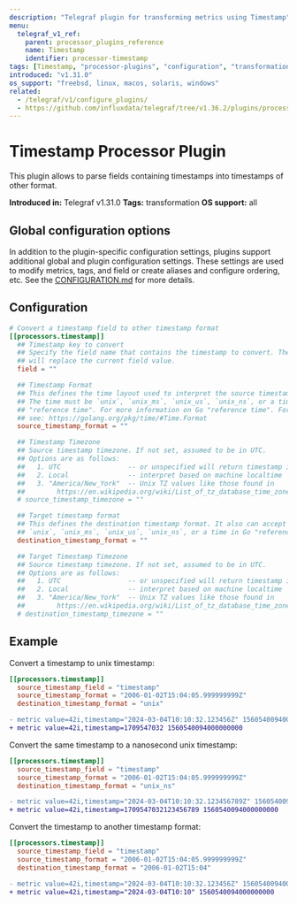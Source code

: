 ```yaml
---
description: "Telegraf plugin for transforming metrics using Timestamp"
menu:
  telegraf_v1_ref:
    parent: processor_plugins_reference
    name: Timestamp
    identifier: processor-timestamp
tags: [Timestamp, "processor-plugins", "configuration", "transformation"]
introduced: "v1.31.0"
os_support: "freebsd, linux, macos, solaris, windows"
related:
  - /telegraf/v1/configure_plugins/
  - https://github.com/influxdata/telegraf/tree/v1.36.2/plugins/processors/timestamp/README.md, Timestamp Plugin Source
---
```


# Timestamp Processor Plugin

This plugin allows to parse fields containing timestamps into timestamps of
other format.

**Introduced in:** Telegraf v1.31.0
**Tags:** transformation
**OS support:** all

## Global configuration options <!-- @/docs/includes/plugin_config.md -->

In addition to the plugin-specific configuration settings, plugins support
additional global and plugin configuration settings. These settings are used to
modify metrics, tags, and field or create aliases and configure ordering, etc.
See the [CONFIGURATION.md](/telegraf/v1/configuration/#plugins) for more details.

[CONFIGURATION.md]: ../../../docs/CONFIGURATION.md#plugins

## Configuration

```toml @sample.conf
# Convert a timestamp field to other timestamp format
[[processors.timestamp]]
  ## Timestamp key to convert
  ## Specify the field name that contains the timestamp to convert. The result
  ## will replace the current field value.
  field = ""

  ## Timestamp Format
  ## This defines the time layout used to interpret the source timestamp field.
  ## The time must be `unix`, `unix_ms`, `unix_us`, `unix_ns`, or a time in Go
  ## "reference time". For more information on Go "reference time". For more
  ## see: https://golang.org/pkg/time/#Time.Format
  source_timestamp_format = ""

  ## Timestamp Timezone
  ## Source timestamp timezone. If not set, assumed to be in UTC.
  ## Options are as follows:
  ##   1. UTC                 -- or unspecified will return timestamp in UTC
  ##   2. Local               -- interpret based on machine localtime
  ##   3. "America/New_York"  -- Unix TZ values like those found in
  ##        https://en.wikipedia.org/wiki/List_of_tz_database_time_zones
  # source_timestamp_timezone = ""

  ## Target timestamp format
  ## This defines the destination timestamp format. It also can accept either
  ## `unix`, `unix_ms`, `unix_us`, `unix_ns`, or a time in Go "reference time".
  destination_timestamp_format = ""

  ## Target Timestamp Timezone
  ## Source timestamp timezone. If not set, assumed to be in UTC.
  ## Options are as follows:
  ##   1. UTC                 -- or unspecified will return timestamp in UTC
  ##   2. Local               -- interpret based on machine localtime
  ##   3. "America/New_York"  -- Unix TZ values like those found in
  ##        https://en.wikipedia.org/wiki/List_of_tz_database_time_zones
  # destination_timestamp_timezone = ""
```

## Example

Convert a timestamp to unix timestamp:

```toml
[[processors.timestamp]]
  source_timestamp_field = "timestamp"
  source_timestamp_format = "2006-01-02T15:04:05.999999999Z"
  destination_timestamp_format = "unix"
```

```diff
- metric value=42i,timestamp="2024-03-04T10:10:32.123456Z" 1560540094000000000
+ metric value=42i,timestamp=1709547032 1560540094000000000
```

Convert the same timestamp to a nanosecond unix timestamp:

```toml
[[processors.timestamp]]
  source_timestamp_field = "timestamp"
  source_timestamp_format = "2006-01-02T15:04:05.999999999Z"
  destination_timestamp_format = "unix_ns"
```

```diff
- metric value=42i,timestamp="2024-03-04T10:10:32.123456789Z" 1560540094000000000
+ metric value=42i,timestamp=1709547032123456789 1560540094000000000
```

Convert the timestamp to another timestamp format:

```toml
[[processors.timestamp]]
  source_timestamp_field = "timestamp"
  source_timestamp_format = "2006-01-02T15:04:05.999999999Z"
  destination_timestamp_format = "2006-01-02T15:04"
```

```diff
- metric value=42i,timestamp="2024-03-04T10:10:32.123456Z" 1560540094000000000
+ metric value=42i,timestamp="2024-03-04T10:10" 1560540094000000000
```
